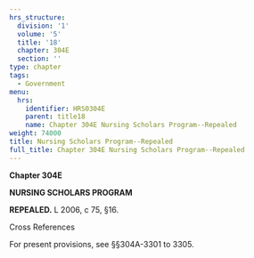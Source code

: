 ```yaml
---
hrs_structure:
  division: '1'
  volume: '5'
  title: '18'
  chapter: 304E
  section: ''
type: chapter
tags:
  - Government
menu:
  hrs:
    identifier: HRS0304E
    parent: title18
    name: Chapter 304E Nursing Scholars Program--Repealed
weight: 74000
title: Nursing Scholars Program--Repealed
full_title: Chapter 304E Nursing Scholars Program--Repealed
---
```

**Chapter 304E**

**NURSING SCHOLARS PROGRAM**

**REPEALED.** L 2006, c 75, §16.

Cross References

For present provisions, see §§304A-3301 to 3305.